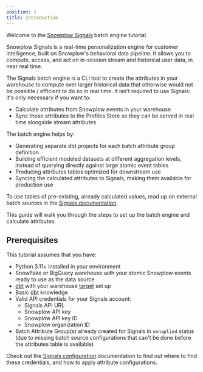 ```yaml
---
position: 1
title: Introduction
---
```


Welcome to the [Snowplow Signals](/docs/signals/) batch engine tutorial.

Snowplow Signals is a real-time personalization engine for customer intelligence, built on Snowplow's behavioral data pipeline. It allows you to compute, access, and act on in-session stream and historical user data, in near real time.

The Signals batch engine is a CLI tool to create the attributes in your warehouse to compute over larger historical data that otherwise would not be possible / efficient to do so in real time. It isn't required to use Signals: it's only necessary if you want to:
* Calculate attributes from Snowplow events in your warehouse
* Sync those attributes to the Profiles Store so they can be served in real time alongside stream attributes

The batch engine helps by:
* Generating separate dbt projects for each batch attribute group definition
* Building efficient modeled datasets at different aggregation levels, instead of querying directly against large atomic event tables
* Producing attributes tables optimized for downstream use
* Syncing the calculated attributes to Signals, making them available for production use

To use tables of pre-existing, already calculated values, read up on external batch sources in the [Signals documentation](/docs/signals/concepts/).

This guide will walk you through the steps to set up the batch engine and calculate attributes.

## Prerequisites

This tutorial assumes that you have:

* Python 3.11+ installed in your environment
* Snowflake or BigQuery warehouse with your atomic Snowplow events ready to use as the data source
* [dbt](https://www.getdbt.com/) with your warehouse [target](https://docs.getdbt.com/reference/dbt-jinja-functions/target) set up
* Basic [dbt](https://www.getdbt.com/) knowledge
* Valid API credentials for your Signals account:
  * Signals API URL
  * Snowplow API key
  * Snowplow API key ID
  * Snowplow organization ID
* Batch Attribute Group(s) already created for Signals in `unnaplied` status (due to missing batch source configurations that can't be done before the attributes table is available)

Check out the [Signals configuration](/docs/signals/) documentation to find out where to find these credentials, and how to apply attribute configurations.
